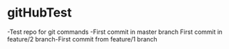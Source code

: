 # gitHubTest
-Test repo for git commands
-First commit in master branch
First commit in feature/2 branch-First commit from feature/1 branch
